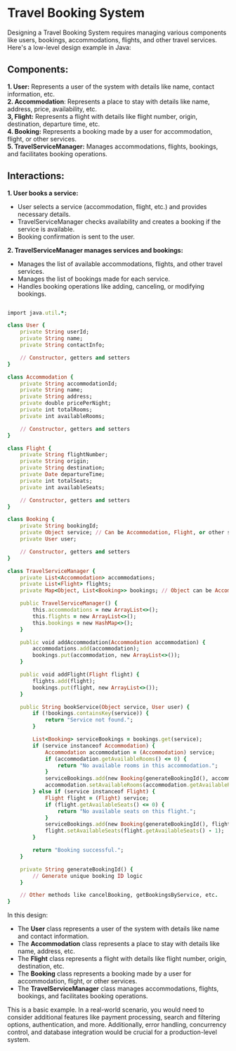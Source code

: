 # Travel Booking System

Designing a Travel Booking System requires managing various components like users, bookings, accommodations, flights, and other travel services. Here's a low-level design example in Java:

## Components:

**1. User:** Represents a user of the system with details like name, contact information, etc. <br />
**2. Accommodation**: Represents a place to stay with details like name, address, price, availability, etc. <br />
**3, Flight:** Represents a flight with details like flight number, origin, destination, departure time, etc. <br />
**4. Booking:** Represents a booking made by a user for accommodation, flight, or other services. <br />
**5. TravelServiceManager:** Manages accommodations, flights, bookings, and facilitates booking operations. <br />

## Interactions:

**1. User books a service:**
*  User selects a service (accommodation, flight, etc.) and provides necessary details.
*  TravelServiceManager checks availability and creates a booking if the service is available.
*  Booking confirmation is sent to the user.
  
**2. TravelServiceManager manages services and bookings:**

*  Manages the list of available accommodations, flights, and other travel services.
*  Manages the list of bookings made for each service.
*  Handles booking operations like adding, canceling, or modifying bookings.

```ruby

import java.util.*;

class User {
    private String userId;
    private String name;
    private String contactInfo;

    // Constructor, getters and setters
}

class Accommodation {
    private String accommodationId;
    private String name;
    private String address;
    private double pricePerNight;
    private int totalRooms;
    private int availableRooms;

    // Constructor, getters and setters
}

class Flight {
    private String flightNumber;
    private String origin;
    private String destination;
    private Date departureTime;
    private int totalSeats;
    private int availableSeats;

    // Constructor, getters and setters
}

class Booking {
    private String bookingId;
    private Object service; // Can be Accommodation, Flight, or other services
    private User user;

    // Constructor, getters and setters
}

class TravelServiceManager {
    private List<Accommodation> accommodations;
    private List<Flight> flights;
    private Map<Object, List<Booking>> bookings; // Object can be Accommodation, Flight, etc.

    public TravelServiceManager() {
        this.accommodations = new ArrayList<>();
        this.flights = new ArrayList<>();
        this.bookings = new HashMap<>();
    }

    public void addAccommodation(Accommodation accommodation) {
        accommodations.add(accommodation);
        bookings.put(accommodation, new ArrayList<>());
    }

    public void addFlight(Flight flight) {
        flights.add(flight);
        bookings.put(flight, new ArrayList<>());
    }

    public String bookService(Object service, User user) {
        if (!bookings.containsKey(service)) {
            return "Service not found.";
        }

        List<Booking> serviceBookings = bookings.get(service);
        if (service instanceof Accommodation) {
            Accommodation accommodation = (Accommodation) service;
            if (accommodation.getAvailableRooms() <= 0) {
                return "No available rooms in this accommodation.";
            }
            serviceBookings.add(new Booking(generateBookingId(), accommodation, user));
            accommodation.setAvailableRooms(accommodation.getAvailableRooms() - 1);
        } else if (service instanceof Flight) {
            Flight flight = (Flight) service;
            if (flight.getAvailableSeats() <= 0) {
                return "No available seats on this flight.";
            }
            serviceBookings.add(new Booking(generateBookingId(), flight, user));
            flight.setAvailableSeats(flight.getAvailableSeats() - 1);
        }

        return "Booking successful.";
    }

    private String generateBookingId() {
        // Generate unique booking ID logic
    }

    // Other methods like cancelBooking, getBookingsByService, etc.
}

```
In this design:

*  The **User** class represents a user of the system with details like name and contact information.
*  The **Accommodation** class represents a place to stay with details like name, address, etc.
*  The **Flight** class represents a flight with details like flight number, origin, destination, etc.
*  The **Booking** class represents a booking made by a user for accommodation, flight, or other services.
*  The **TravelServiceManager** class manages accommodations, flights, bookings, and facilitates booking operations.

This is a basic example. In a real-world scenario, you would need to consider additional features like payment processing, search and filtering options, authentication, and more. Additionally, error handling, concurrency control, and database integration would be crucial for a production-level system.




